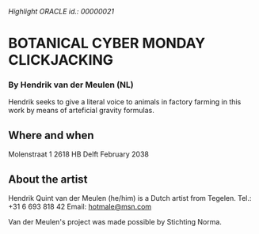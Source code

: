 *Highlight ORACLE id.: 00000021*

# BOTANICAL CYBER MONDAY CLICKJACKING
### By Hendrik van der Meulen (NL)

Hendrik seeks to give a literal voice to animals in factory farming in this work by means of arteficial gravity formulas.

## Where and when
Molenstraat 1
2618 HB Delft
February 2038

## About the artist
Hendrik Quint van der Meulen (he/him) is a Dutch artist from Tegelen.
Tel.:	+31 6 693 818 42
Email:	hotmale@msn.com

Van der Meulen's project was made possible by Stichting Norma.
